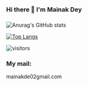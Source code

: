 ### Hi there 👋 I'm Mainak Dey 
### 



![Anurag's GitHub stats](https://github-readme-stats.vercel.app/api?username=Mainakdey1&show_icons=true&theme=radical)

[![Top Langs](https://github-readme-stats.vercel.app/api/top-langs/?username=Mainakdey1&layout=)](https://github.com/anuraghazra/github-readme-stats)



![visitors](https://visitor-badge.glitch.me/badge?page_id=${Mainakdey1}.${Mainakdey1})

### My mail: 
mainakde02gmail.com
